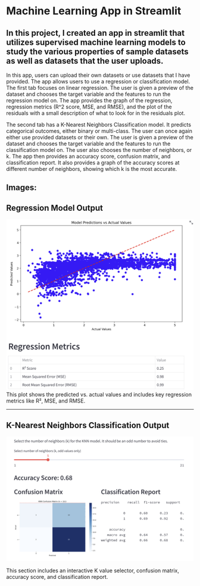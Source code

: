 # Machine Learning App in Streamlit

<h2> In this project, I created an app in streamlit that utilizes supervised machine learning models to study the various properties of sample datasets as well as datasets that the user uploads. </h2>
<p></p>
In this app, users can upload their own datasets or use datasets that I have provided. The app allows users to use a regression or classification model. The first tab focuses on linear regression. The user is given a preview of the dataset and chooses the target variable and the features to run the regression model on. The app provides the graph of the regression, regression metrics (R^2 score, MSE, and RMSE), and the plot of the residuals with a small description of what to look for in the residuals plot. 
<p></p>
The second tab has a K-Nearest Neighbors Classification model. It predicts categorical outcomes, either binary or multi-class. The user can once again either use provided datasets or their own. The user is given a preview of the dataset and chooses the target variable and the features to run the classification model on. The user also chooses the number of neighbors, or k. The app then provides an accuracy score, confusion matrix, and classification report. It also provides a graph of the accuracy scores at different number of neighbors, showing which k is the most accurate. 
<p></p>
<h2> Images: </h2>

## Regression Model Output

![Regression Model Results](MLStreamlitApp/MLAppLinearReg.png)
This plot shows the predicted vs. actual values and includes key regression metrics like R², MSE, and RMSE.

---

## K-Nearest Neighbors Classification Output

![KNN Classification Results](MLStreamlitApp/MLAppClassification.png)

This section includes an interactive K value selector, confusion matrix, accuracy score, and classification report.
